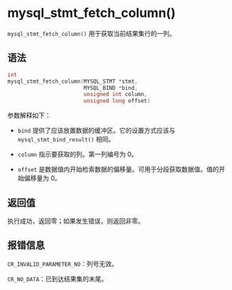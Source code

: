 mysql_stmt_fetch_column() 
==============================================

`mysql_stmt_fetch_column()` 用于获取当前结果集行的一列。

语法 
-----------------------

```c
int
mysql_stmt_fetch_column(MYSQL_STMT *stmt,
                        MYSQL_BIND *bind,
                        unsigned int column,
                        unsigned long offset)
```



参数解释如下：

* `bind` 提供了应该放置数据的缓冲区。它的设置方式应该与 `mysql_stmt_bind_result()` 相同。

  

* `column` 指示要获取的列。第一列编号为 0。

  

* `offset` 是数据值内开始检索数据的偏移量。可用于分段获取数据值。值的开始偏移量为 0。

  




返回值 
------------------------

执行成功，返回零；如果发生错误，则返回非零。

报错信息 
-------------------------

`CR_INVALID_PARAMETER_NO`：列号无效。

`CR_NO_DATA`：已到达结果集的末尾。
